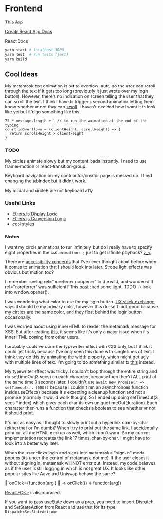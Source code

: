 # Frontend

[This App](https://github.com/Chris56974/Pethreon)

[Create React App Docs](https://facebook.github.io/create-react-app/docs/getting-started)

[React Docs](https://reactjs.org/)

```bash
yarn start # localhost:3000
yarn test  # run tests (jest)
yarn build  
```

## Cool Ideas

My metamask text animation is set to overflow: auto; so the user can scroll through the text if it gets too long (previously it just wrote over my login button). However, there's no indication on screen telling the user that they can scroll the text. I think I have to trigger a second animation letting them know whether or not they can [scroll](https://stackoverflow.com/questions/9333379). I haven't decided how I want it to look like yet but it'd go something like this.

```tsx
75 * message.length + 1 // to run the animation at the end of the typing
const isOverflown = (clientHeight, scrollHeight) => {
  return scrollHeight > clientHeight 
}
```

### TODO

My circles animate slowly but my content loads instantly. I need to use framer-motion or react-transition-group.

Keyboard navigation on my contributor/creator page is messed up. I tried changing the tabIndex but it didn't work.

My modal and circleB are not keyboard a11y

### Useful Links

- [Ethers.js Display Logic](https://docs.ethers.io/v5/api/utils/display-logic/#display-logic)
- [Ethers.js Conversion Logic](https://docs.ethers.io/v5/api/utils/display-logic/#unit-conversion)
- [cool styles](https://codepen.io/havardob/pen/dyYXBBr)

### Notes

I want my circle animations to run infinitely, but do I really have to specify eight properties in the css `animation: ;` just to get infinite playback? [>_<](https://youtu.be/AbnWq7F9o20?t=11)

There are [accessibility concerns](https://developer.mozilla.org/en-US/docs/Web/CSS/animation#accessibility_concerns) that I've never thought about before when it comes to animation that I should look into later. Strobe light effects was obvious but motion too?

I remember seeing rel="noreferrer noopener" in the wild, and wondered if rel="noreferrer" was sufficient? This [post](https://stackoverflow.com/questions/57628890) shed some light. TODO -> look into window.opener().

I was wondering what color to use for my login button. [UX stack exchange](https://ux.stackexchange.com/questions/104224) says it should be my primary color, however this doesn't look good because my circles are the same color, and they float behind the login button occasionally.

I was worried about using innerHTML to render the metamask message for XSS. But after reading [this](https://www.reddit.com/r/learnjavascript/comments/9502x5/is_innerhtml_still_considered_bad/), it seems like it's only a major issue when it's innerHTML coming from other users.

I probably could've done the typewriter effect with CSS only, but I think it could get tricky because I've only seen this done with single lines of text. I think they do this by animating the width property, which might get ugly with multiple lines of text. I'm going to do something similar to [this](https://www.w3schools.com/howto/howto_js_typewriter.asp) instead.

My typewriter effect was tricky. I couldn't loop through the entire string and do setTimeOut(3 secs) on each character, because then they'd ALL print at the same time 3 seconds later. I couldn't use `await new Promise(r => setTimeout(r, 2000))` because I couldn't run an asynchronous function inside useEffect() because it's expecting a cleanup function and not a promise (normally it would work though). So I ended up doing setTimeOut(3 secs * index) which gives each char its own unique timeOut(duration). Each character then runs a function that checks a boolean to see whether or not it should print.

It's not as easy as I thought to slowly print out a hyperlink char-by-char (either that or I'm dumb)? When I try to print out the same link, I accidentally print out all the HTML markup as well, which I don't want. So my current implementation recreates the link 17 times, char-by-char. I might have to look into a better way later.

When the user clicks login and signs into metamask a "sign-in" modal popups (its under the control of metamask, not me). If the user closes it without signing in, metamask will NOT error out. Instead, my code behaves as if the user is still logging in which is not great UX. It looks like other popular sites like Aave and Uniswap behave the same?

🙅 onClick={function(arg)} 🙅 -> onClick(() => function(arg))

[React.FC<>](https://github.com/typescript-cheatsheets/react#function-components) is discouraged.

If you want to pass useState down as a prop, you need to import Dispatch and SetStateAction from React and use that for its type `Dispatch<SetStateAction>`
